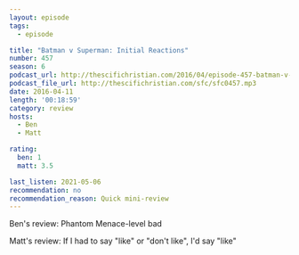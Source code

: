 ```yaml
---
layout: episode
tags:
  - episode

title: "Batman v Superman: Initial Reactions"
number: 457
season: 6
podcast_url: http://thescifichristian.com/2016/04/episode-457-batman-v-superman-initial-reactions/
podcast_file_url: http://thescifichristian.com/sfc/sfc0457.mp3
date: 2016-04-11
length: '00:18:59'
category: review
hosts:
  - Ben
  - Matt

rating:
  ben: 1
  matt: 3.5

last_listen: 2021-05-06
recommendation: no
recommendation_reason: Quick mini-review
---
```


Ben's review: Phantom Menace-level bad

Matt's review: If I had to say "like" or "don't like", I'd say "like"